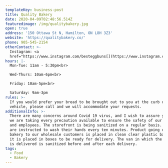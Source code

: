 ```yaml
---
templateKey: business-post
title: Quality Bakery
date: 2020-04-09T02:48:56.514Z
featuredimage: /img/qualitybakery.jpg
open: true
address: '150 Ottawa St N, Hamilton, ON L8H 3Z3'
website: 'https://qualitybakery.co/'
phone: 905-545-2154
otherContact: >-
  Instagram: <a
  href="https://www.instagram.com/besteggbuns[](https://www.instagram.com/p/B8SOTWTHew8/)">@besteggbuns</a>
hours: |-
  Mon-Tue: 11am - 5:30pm<br>

  Wed-Thurs: 10am-6pm<br>

  Friday: 10am-5pm<br>

  Saturday: 9am-3pm
rules: >-
  If you would prefer your bread to be brought out to you at the curb or your
  vehicle, please call and we will accommodate your requests.
additionalInfo: >-
  There are many concerns around Covid 19 virus, and I wish to assure you that
  we are taking every precaution available to ensure the safety of our customers
  and employees. The storefront is being sanitized on a regular basis. Employees
  are instructed to wash their hands every ten minutes. Product going out of the
  bakery to our wholesale customers is placed in clean clear plastic bags before
  it is placed in boxes to be ready for delivery. The van in which the product
  is delivered is sanitized before and after each delivery.
tags:
  - Food
  - Bakery
---
```

